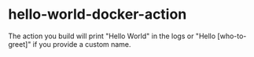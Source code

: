 # hello-world-docker-action
The action you build will print "Hello World" in the logs or "Hello [who-to-greet]" if you provide a custom name.

